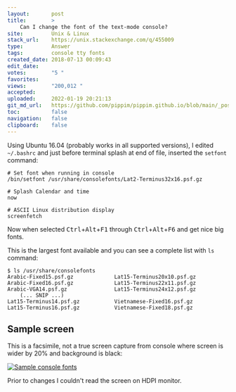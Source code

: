 ```yaml
---
layout:       post
title:        >
    Can I change the font of the text-mode console?
site:         Unix & Linux
stack_url:    https://unix.stackexchange.com/q/455009
type:         Answer
tags:         console tty fonts
created_date: 2018-07-13 00:09:43
edit_date:    
votes:        "5 "
favorites:    
views:        "200,012 "
accepted:     
uploaded:     2022-01-19 20:21:13
git_md_url:   https://github.com/pippim/pippim.github.io/blob/main/_posts/2018/2018-07-13-Can-I-change-the-font-of-the-text-mode-console^.md
toc:          false
navigation:   false
clipboard:    false
---
```


Using Ubuntu 16.04 (probably works in all supported versions), I edited `~/.bashrc` and just before terminal splash at end of file, inserted the `setfont` command:

``` 
# Set font when running in console
/bin/setfont /usr/share/consolefonts/Lat2-Terminus32x16.psf.gz    

# Splash Calendar and time
now

# ASCII Linux distribution display
screenfetch
```

Now when selected <kbd>Ctrl</kbd>+<kbd>Alt</kbd>+<kbd>F1</kbd> through <kbd>Ctrl</kbd>+<kbd>Alt</kbd>+<kbd>F6</kbd> and get nice big fonts.

This is the largest font available and you can see a complete list with `ls` command:

``` 
$ ls /usr/share/consolefonts
Arabic-Fixed15.psf.gz             Lat15-Terminus20x10.psf.gz
Arabic-Fixed16.psf.gz             Lat15-Terminus22x11.psf.gz
Arabic-VGA14.psf.gz               Lat15-Terminus24x12.psf.gz
    (... SNIP ...)
Lat15-Terminus14.psf.gz           Vietnamese-Fixed16.psf.gz
Lat15-Terminus16.psf.gz           Vietnamese-Fixed18.psf.gz
```

## Sample screen

This is a facsimile, not a true screen capture from console where screen is wider by 20% and background is black:

[![Sample console fonts][1]][1]

Prior to changes I couldn't read the screen on HDPI monitor.


  [1]: https://i.stack.imgur.com/BoJoM.png
